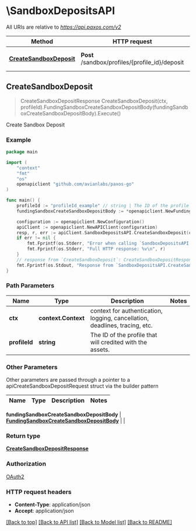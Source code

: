 # \SandboxDepositsAPI

All URIs are relative to *https://api.paxos.com/v2*

Method | HTTP request | Description
------------- | ------------- | -------------
[**CreateSandboxDeposit**](SandboxDepositsAPI.md#CreateSandboxDeposit) | **Post** /sandbox/profiles/{profile_id}/deposit | Create Sandbox Deposit



## CreateSandboxDeposit

> CreateSandboxDepositResponse CreateSandboxDeposit(ctx, profileId).FundingSandboxCreateSandboxDepositBody(fundingSandboxCreateSandboxDepositBody).Execute()

Create Sandbox Deposit



### Example

```go
package main

import (
	"context"
	"fmt"
	"os"
	openapiclient "github.com/avianlabs/paxos-go"
)

func main() {
	profileId := "profileId_example" // string | The ID of the profile that will credited with the assets.
	fundingSandboxCreateSandboxDepositBody := *openapiclient.NewFundingSandboxCreateSandboxDepositBody("Asset_example", "Amount_example") // FundingSandboxCreateSandboxDepositBody | 

	configuration := openapiclient.NewConfiguration()
	apiClient := openapiclient.NewAPIClient(configuration)
	resp, r, err := apiClient.SandboxDepositsAPI.CreateSandboxDeposit(context.Background(), profileId).FundingSandboxCreateSandboxDepositBody(fundingSandboxCreateSandboxDepositBody).Execute()
	if err != nil {
		fmt.Fprintf(os.Stderr, "Error when calling `SandboxDepositsAPI.CreateSandboxDeposit``: %v\n", err)
		fmt.Fprintf(os.Stderr, "Full HTTP response: %v\n", r)
	}
	// response from `CreateSandboxDeposit`: CreateSandboxDepositResponse
	fmt.Fprintf(os.Stdout, "Response from `SandboxDepositsAPI.CreateSandboxDeposit`: %v\n", resp)
}
```

### Path Parameters


Name | Type | Description  | Notes
------------- | ------------- | ------------- | -------------
**ctx** | **context.Context** | context for authentication, logging, cancellation, deadlines, tracing, etc.
**profileId** | **string** | The ID of the profile that will credited with the assets. | 

### Other Parameters

Other parameters are passed through a pointer to a apiCreateSandboxDepositRequest struct via the builder pattern


Name | Type | Description  | Notes
------------- | ------------- | ------------- | -------------

 **fundingSandboxCreateSandboxDepositBody** | [**FundingSandboxCreateSandboxDepositBody**](FundingSandboxCreateSandboxDepositBody.md) |  | 

### Return type

[**CreateSandboxDepositResponse**](CreateSandboxDepositResponse.md)

### Authorization

[OAuth2](../README.md#OAuth2)

### HTTP request headers

- **Content-Type**: application/json
- **Accept**: application/json

[[Back to top]](#) [[Back to API list]](../README.md#documentation-for-api-endpoints)
[[Back to Model list]](../README.md#documentation-for-models)
[[Back to README]](../README.md)

